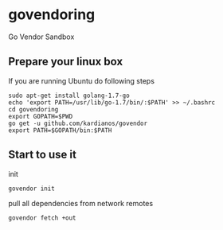 # govendoring
Go Vendor Sandbox 

## Prepare your linux box
If you are running Ubuntu do following steps
```
sudo apt-get install golang-1.7-go
echo 'export PATH=/usr/lib/go-1.7/bin/:$PATH' >> ~/.bashrc
cd govendoring
export GOPATH=$PWD
go get -u github.com/kardianos/govendor
export PATH=$GOPATH/bin:$PATH
```

## Start to use it
init
```
govendor init
```
pull all dependencies from network remotes
```
govendor fetch +out
```
